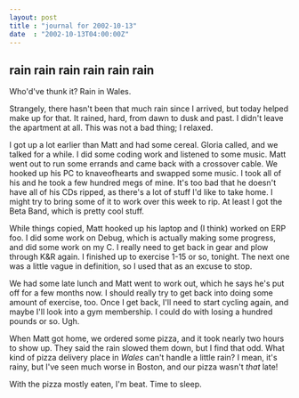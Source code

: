 ```yaml
---
layout: post
title : "journal for 2002-10-13"
date  : "2002-10-13T04:00:00Z"
---
```



## rain rain rain rain rain rain

Who'd've thunk it?  Rain in Wales.

Strangely, there hasn't been that much rain since I arrived, but today helped make up for that.  It rained, hard, from dawn to dusk and past.  I didn't leave the apartment at all.  This was not a bad thing;  I relaxed.

I got up a lot earlier than Matt and had some cereal.  Gloria called, and we talked for a while.  I did some coding work and listened to some music.  Matt went out to run some errands and came back with a crossover cable.  We hooked up his PC to knaveofhearts and swapped some music.  I took all of his and he took a few hundred megs of mine.  It's too bad that he doesn't have all of his CDs ripped, as there's a lot of stuff I'd like to take home.  I might try to bring some of it to work over this week to rip.  At least I got the Beta Band, which is pretty cool stuff.

While things copied, Matt hooked up his laptop and (I think) worked on ERP foo. I did some work on Debug, which is actually making some progress, and did some work on my C.  I really need to get back in gear and plow through K&amp;R again.  I finished up to exercise 1-15 or so, tonight.  The next one was a little vague in definition, so I used that as an excuse to stop.

We had some late lunch and Matt went to work out, which he says he's put off for a few months now.  I should really try to get back into doing some amount of exercise, too.  Once I get back, I'll need to start cycling again, and maybe I'll look into a gym membership.  I could do with losing a hundred pounds or so. Ugh.

When Matt got home, we ordered some pizza, and it took nearly two hours to show up.  They said the rain slowed them down, but I find that odd.  What kind of pizza delivery place in <em>Wales</em> can't handle a little rain?  I mean, it's rainy, but I've seen much worse in Boston, and our pizza wasn't <em>that</em> late!

With the pizza mostly eaten, I'm beat.  Time to sleep.

